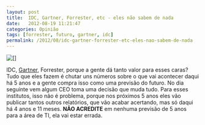```yaml
---
layout: post
title:  IDC, Gartner, Forrester, etc - eles não sabem de nada
date:   2012-08-19 11:21:47
categories: Opinião
tags: [forrester, futuro, gartner, idc]
permalink: /2012/08/idc-gartner-forrester-etc-eles-nao-sabem-de-nada
---
```


[![[]](http://borba.blog.br/wordpress/wp-content/uploads/2012/08/bola_de_cristal1.jpeg "bola de cristal")](http://borba.blog.br/wordpress/wp-content/uploads/2012/08/bola_de_cristal1.jpeg "")

IDC, [Gartner](http://www.zdnet.com/why-does-the-it-industry-continue-to-listen-to-gartner-7000001394 ""), Forrester, porque a gente dá tanto valor para esses caras? Tudo que eles fazem é chutar uns números sobre o que vai acontecer daqui há 5 anos e a gente compra isso como uma previsão do futuro. No dia seguinte vem algum CEO toma uma decisão que muda tudo. Para esses institutos, isso não é problema, porque nos próximos 5 anos eles vão publicar tantos outros relatórios, que vão acabar acertando, mas só daqui há 4 anos e 11 meses. **NÃO ACREDITE** em nenhuma previsão de 5 anos para a área de TI, ela vai estar errada.